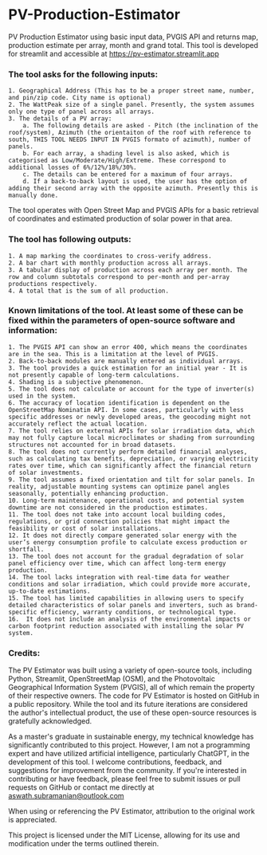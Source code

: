 # PV-Production-Estimator
PV Production Estimator using basic input data, PVGIS API and returns map, production estimate per array, month and grand total. 
This tool is developed for streamlit and accessible at https://pv-estimator.streamlit.app

### The tool asks for the following inputs:
    1. Geographical Address (This has to be a proper street name, number, and pin/zip code. City name is optional)
    2. The WattPeak size of a single panel. Presently, the system assumes only one type of panel across all arrays.
    3. The details of a PV array:
        a. The following details are asked - Pitch (the inclination of the roof/system), Azimuth (the orientaiton of the roof with reference to south, THIS TOOL NEEDS INPUT IN PVGIS formato of azimuth), number of panels.
        b. For each array, a shading level is also asked, which is categorised as Low/Moderate/High/Extreme. These correspond to additional losses of 6%/12%/18%/30%.
        c. The details can be entered for a maximum of four arrays.
        d. If a back-to-back layout is used, the user has the option of adding their second array with the opposite azimuth. Presently this is manually done.

The tool operates with Open Street Map and PVGIS APIs for a basic retrieval of coordinates and estimated production of solar power in that area.

### The tool has following outputs:
    1. A map marking the coordinates to cross-verify address.
    2. A bar chart with monthly production across all arrays.
    3. A tabular display of production across each array per month. The row and column subtotals correspond to per-month and per-array productions respectively.
    4. A total that is the sum of all production.

### Known limitations of the tool. At least some of these can be fixed within the parameters of open-source software and information:
    1. The PVGIS API can show an error 400, which means the coordinates are in the sea. This is a limitation at the level of PVGIS.
    2. Back-to-back modules are manually entered as individual arrays.
    3. The tool provides a quick estimation for an initial year - It is not presently capable of long-term calculations.
    4. Shading is a subjective phenomenon.
    5. The tool does not calculate or account for the type of inverter(s) used in the system.
    6. The accuracy of location identification is dependent on the OpenStreetMap Nominatim API. In some cases, particularly with less specific addresses or newly developed areas, the geocoding might not accurately reflect the actual location.
    7. The tool relies on external APIs for solar irradiation data, which may not fully capture local microclimates or shading from surrounding structures not accounted for in broad datasets.
    8. The tool does not currently perform detailed financial analyses, such as calculating tax benefits, depreciation, or varying electricity rates over time, which can significantly affect the financial return of solar investments.
    9. The tool assumes a fixed orientation and tilt for solar panels. In reality, adjustable mounting systems can optimize panel angles seasonally, potentially enhancing production.
    10. Long-term maintenance, operational costs, and potential system downtime are not considered in the production estimates.
    11. The tool does not take into account local building codes, regulations, or grid connection policies that might impact the feasibility or cost of solar installations.
    12. It does not directly compare generated solar energy with the user’s energy consumption profile to calculate excess production or shortfall.
    13. The tool does not account for the gradual degradation of solar panel efficiency over time, which can affect long-term energy production.
    14. The tool lacks integration with real-time data for weather conditions and solar irradiation, which could provide more accurate, up-to-date estimations.
    15. The tool has limited capabilities in allowing users to specify detailed characteristics of solar panels and inverters, such as brand-specific efficiency, warranty conditions, or technological type.
    16.  It does not include an analysis of the environmental impacts or carbon footprint reduction associated with installing the solar PV system.

### Credits:
The PV Estimator was built using a variety of open-source tools, including Python, Streamlit, OpenStreetMap (OSM), and the Photovoltaic Geographical Information System (PVGIS), all of which remain the property of their respective owners. The code for PV Estimator is hosted on GitHub in a public repository. While the tool and its future iterations are considered the author's intellectual product, the use of these open-source resources is gratefully acknowledged.

As a master's graduate in sustainable energy, my technical knowledge has significantly contributed to this project. However, I am not a programming expert and have utilized artificial intelligence, particularly ChatGPT, in the development of this tool. I welcome contributions, feedback, and suggestions for improvement from the community. If you're interested in contributing or have feedback, please feel free to submit issues or pull requests on GitHub or contact me directly at aswath.subramanian@outlook.com

When using or referencing the PV Estimator, attribution to the original work is appreciated.

This project is licensed under the MIT License, allowing for its use and modification under the terms outlined therein.